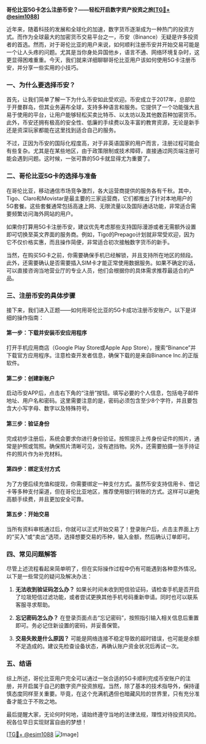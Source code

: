 **哥伦比亚5G卡怎么注册币安？——轻松开启数字资产投资之旅[[TG💪+ @esim1088](https://t.me/s/esim1088)]**

近年来，随着科技的发展和全球化的加速，数字货币逐渐成为一种热门的投资方式。而作为全球最大的加密货币交易平台之一，币安（Binance）无疑是许多投资者的首选。然而，对于哥伦比亚的用户来说，如何顺利注册币安并开始交易可能是一个让人头疼的问题。尤其是当你身处异国他乡，语言不通、网络环境复杂时，这更显得困难重重。今天，我们就来详细聊聊哥伦比亚用户该如何使用5G卡注册币安，并分享一些实用的小技巧。

### 一、为什么要选择币安？

首先，让我们简单了解一下为什么币安如此受欢迎。币安成立于2017年，总部位于开曼群岛，但其业务遍布全球，支持多种语言和服务。它提供了一个功能强大且易于使用的平台，让用户能够轻松买卖比特币、以太坊以及其他数百种加密货币。此外，币安还拥有极高的安全性、低廉的手续费以及丰富的教育资源，无论是新手还是资深玩家都能在这里找到适合自己的服务。

不过，正因为币安的国际化程度高，对于非英语国家的用户而言，注册过程可能会有些复杂。尤其是在某些地区，由于政策限制或技术障碍，直接通过网页端注册可能会遇到问题。这时候，一张可靠的5G卡就显得尤为重要了。

### 二、哥伦比亚5G卡的选择与准备

在哥伦比亚，移动通信市场竞争激烈，各大运营商提供的服务各有千秋。其中，Tigo、Claro和Movistar是最主要的三家运营商，它们都推出了针对本地用户的5G套餐。这些套餐通常包括高速上网、无限流量以及国际通话功能，非常适合需要频繁访问海外网站的用户。

如果你打算用5G卡注册币安，建议优先考虑那些支持国际漫游或者无需额外设置即可切换至英文界面的服务商。例如，Tigo的Prepago计划就非常受欢迎，因为它不仅价格实惠，而且操作简便，非常适合初次接触数字货币的新手。

当然，在购买5G卡之前，你需要确保手机已经解锁，并且支持所在地区的频段。此外，还需要确认是否需要插入SIM卡才能正常使用数据服务。如果不确定的话，可以直接咨询当地营业厅的专业人员，他们会根据你的具体需求推荐最适合的产品。

### 三、注册币安的具体步骤

接下来，我们进入正题——如何用哥伦比亚的5G卡成功注册币安账户。以下是详细的操作指南：

#### 第一步：下载并安装币安应用程序
打开手机应用商店（Google Play Store或Apple App Store），搜索“Binance”并下载官方应用程序。注意检查开发者信息，确保下载的是来自Binance Inc.的正版软件。

#### 第二步：创建新账户
启动币安APP后，点击右下角的“注册”按钮。填写必要的个人信息，包括电子邮件地址、用户名和密码。这里需要注意的是，密码必须包含至少8个字符，并且要包含大小写字母、数字以及特殊符号。

#### 第三步：验证身份
完成初步注册后，系统会要求你进行身份验证。按照提示上传身份证件的照片，通常是护照或驾照。确保照片清晰可见，没有遮挡物。另外，还需要拍摄一张手持证件的照片作为补充材料。

#### 第四步：绑定支付方式
为了方便后续充值和提现，你需要绑定一种支付方式。虽然币安支持信用卡、借记卡等多种支付渠道，但在哥伦比亚地区，推荐使用银行转账的方式。这样可以避免高额手续费，并且更加安全可靠。

#### 第五步：开始交易
当所有资料审核通过后，你就可以正式开始交易了！登录账户后，点击主界面上方的“买入”或“卖出”选项，选择想要交易的币种，输入金额，然后确认订单即可。

### 四、常见问题解答

尽管上述流程看起来简单明了，但在实际操作过程中仍有可能遇到各种意外情况。以下是一些常见的疑问及解决办法：

1. **无法收到验证码怎么办？**
   如果长时间未收到短信验证码，请检查手机是否开启了垃圾短信过滤功能，或者尝试更换其他手机号码重新申请。同时也可以联系客服寻求帮助。

2. **忘记密码怎么办？**
   在登录页面点击“忘记密码”，按照指引输入相关信息后重置即可。务必记住新设置的密码，并妥善保管。

3. **交易失败是什么原因？**
   可能是网络连接不稳定导致的超时错误，也可能是余额不足造成的。建议先检查设备状态，再确认账户资金状况后再试一次。

### 五、结语

综上所述，哥伦比亚用户完全可以通过一张合适的5G卡顺利完成币安账户的注册，并开启属于自己的数字资产投资旅程。当然，除了基本的技术指导外，保持谨慎态度同样至关重要。毕竟，在这个充满机遇但也暗藏风险的世界里，只有充分准备才能立于不败之地。

最后提醒大家，无论何时何地，请始终遵守当地的法律法规，理性对待投资风险。祝各位早日实现财富自由的梦想！

[[TG💪+ @esim1088](https://t.me/s/esim1088) ![Image](https://i.postimg.cc/4NQfJmqS/Snipaste-2025-05-13-00-14-12.png)]